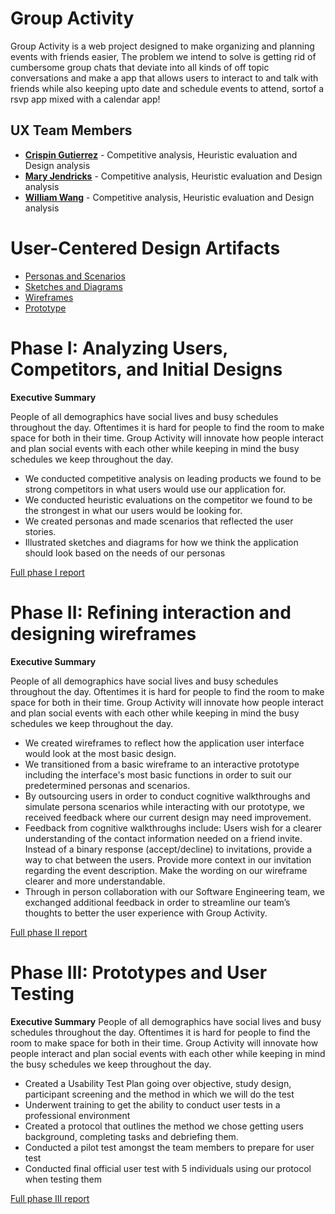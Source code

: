 
# Group Activity

Group Activity is a web project designed to make organizing and planning events with friends easier, The problem we intend to solve is getting rid of cumbersome group chats that deviate into all kinds of off topic conversations and make a app that allows users to interact to and talk with friends while also keeping upto date and schedule events to attend, sortof a rsvp app mixed with a calendar app!

## UX Team Members

* **[Crispin Gutierrez](https://usabilityengineering.github.io/ux-portfolio-cgutierrez57/)** - Competitive analysis, Heuristic evaluation and Design analysis
* **[Mary Jendricks](https://usabilityengineering.github.io/ux-portfolio-maryjend/)** - Competitive analysis, Heuristic evaluation and Design analysis
* **[William Wang](https://usabilityengineering.github.io/ux-portfolio-william231996/)** - Competitive analysis, Heuristic evaluation and Design analysis

# User-Centered Design Artifacts
 
* [Personas and Scenarios](personas/x06_Personas_and_Scenarios.pdf)
* [Sketches and Diagrams](sketches/ux_sketches.pdf)
* [Wireframes](wireframes/readme.md)
* [Prototype](https://xd.adobe.com/view/e80e0b77-1f48-4945-891f-ecb07ea71eee-bd5d/)

# Phase I: Analyzing Users, Competitors, and Initial Designs

**Executive Summary**

People of all demographics have social lives and busy schedules throughout the day. Oftentimes it is hard for people to find the room to make space for both in their time. Group Activity will innovate how people interact and plan social events with each other while keeping in mind the busy schedules we keep throughout the day.
* We conducted competitive analysis on leading products we found to be strong competitors in what users would use our application for.
* We conducted heuristic evaluations on the competitor we found to be the strongest in what our users would be looking for.
* We created personas and made scenarios that reflected the user stories.
* Illustrated sketches and diagrams for how we think the application should look based on the needs of our personas

[Full phase I report](phaseI/)

# Phase II: Refining interaction and designing wireframes

**Executive Summary**

People of all demographics have social lives and busy schedules throughout the day. Oftentimes it is hard for people to find the room to make space for both in their time. Group Activity will innovate how people interact and plan social events with each other while keeping in mind the busy schedules we keep throughout the day.
* We created wireframes to reflect how the application user interface would look at the most basic design.
* We transitioned from a basic wireframe to an interactive prototype including the interface's most basic functions in order to suit our predetermined personas and scenarios. 
* By outsourcing users in order to conduct cognitive walkthroughs and simulate persona scenarios while interacting with our prototype, we received feedback where our current design may need improvement.
* Feedback from cognitive walkthroughs include: Users wish for a clearer understanding of the contact information needed on a friend invite. Instead of a binary response (accept/decline) to invitations, provide a way to chat between the users. Provide more context in our invitation regarding the event description. Make the wording on our wireframe clearer and more understandable.
* Through in person collaboration with our Software Engineering team, we exchanged additional feedback in order to streamline our team’s thoughts to better the user experience with Group Activity.


[Full phase II report](phaseII/)

# Phase III: Prototypes and User Testing

**Executive Summary**
People of all demographics have social lives and busy schedules throughout the day. Oftentimes it is hard for people to find the room to make space for both in their time. Group Activity will innovate how people interact and plan social events with each other while keeping in mind the busy schedules we keep throughout the day.

* Created a Usability Test Plan going over objective, study design, participant screening and the method in which we will do the test
* Underwent training to get the ability to conduct user tests in a professional environment
* Created a protocol that outlines the method we chose getting users background, completing tasks and debriefing them.
* Conducted a pilot test amongst the team members to prepare for user test
* Conducted final official user test with 5 individuals using our protocol when testing them



[Full phase III report](phaseIII/)
